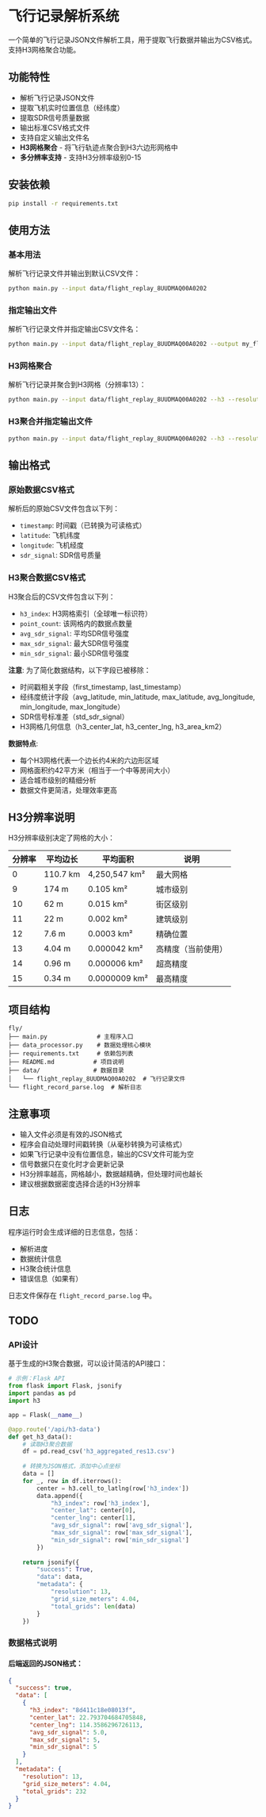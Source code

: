 # 飞行记录解析系统

一个简单的飞行记录JSON文件解析工具，用于提取飞行数据并输出为CSV格式。支持H3网格聚合功能。

## 功能特性

- 解析飞行记录JSON文件
- 提取飞机实时位置信息（经纬度）
- 提取SDR信号质量数据
- 输出标准CSV格式文件
- 支持自定义输出文件名
- **H3网格聚合** - 将飞行轨迹点聚合到H3六边形网格中
- **多分辨率支持** - 支持H3分辨率级别0-15

## 安装依赖

```bash
pip install -r requirements.txt
```

## 使用方法

### 基本用法

解析飞行记录文件并输出到默认CSV文件：

```bash
python main.py --input data/flight_replay_8UUDMAQ00A0202
```

### 指定输出文件

解析飞行记录文件并指定输出CSV文件名：

```bash
python main.py --input data/flight_replay_8UUDMAQ00A0202 --output my_flight_data.csv
```

### H3网格聚合

解析飞行记录并聚合到H3网格（分辨率13）：

```bash
python main.py --input data/flight_replay_8UUDMAQ00A0202 --h3 --resolution 13
```

### H3聚合并指定输出文件

```bash
python main.py --input data/flight_replay_8UUDMAQ00A0202 --h3 --resolution 13 --output-raw raw_data.csv --output-h3 h3_data.csv
```

## 输出格式

### 原始数据CSV格式

解析后的原始CSV文件包含以下列：

- `timestamp`: 时间戳（已转换为可读格式）
- `latitude`: 飞机纬度
- `longitude`: 飞机经度
- `sdr_signal`: SDR信号质量

### H3聚合数据CSV格式

H3聚合后的CSV文件包含以下列：

- `h3_index`: H3网格索引（全球唯一标识符）
- `point_count`: 该网格内的数据点数量
- `avg_sdr_signal`: 平均SDR信号强度
- `max_sdr_signal`: 最大SDR信号强度
- `min_sdr_signal`: 最小SDR信号强度

**注意**: 为了简化数据结构，以下字段已被移除：
- 时间戳相关字段（first_timestamp, last_timestamp）
- 经纬度统计字段（avg_latitude, min_latitude, max_latitude, avg_longitude, min_longitude, max_longitude）
- SDR信号标准差（std_sdr_signal）
- H3网格几何信息（h3_center_lat, h3_center_lng, h3_area_km2）

**数据特点**:
- 每个H3网格代表一个边长约4米的六边形区域
- 网格面积约42平方米（相当于一个中等房间大小）
- 适合城市级别的精细分析
- 数据文件更简洁，处理效率更高

## H3分辨率说明

H3分辨率级别决定了网格的大小：

| 分辨率 | 平均边长 | 平均面积 | 说明 |
|--------|----------|----------|------|
| 0 | 110.7 km | 4,250,547 km² | 最大网格 |
| 9 | 174 m | 0.105 km² | 城市级别 |
| 10 | 62 m | 0.015 km² | 街区级别 |
| 11 | 22 m | 0.002 km² | 建筑级别 |
| 12 | 7.6 m | 0.0003 km² | 精确位置 |
| 13 | 4.04 m | 0.000042 km² | 高精度（当前使用） |
| 14 | 0.96 m | 0.000006 km² | 超高精度 |
| 15 | 0.34 m | 0.0000009 km² | 最高精度 |

## 项目结构

```
fly/
├── main.py              # 主程序入口
├── data_processor.py    # 数据处理核心模块
├── requirements.txt     # 依赖包列表
├── README.md           # 项目说明
├── data/               # 数据目录
│   └── flight_replay_8UUDMAQ00A0202  # 飞行记录文件
└── flight_record_parse.log  # 解析日志
```

## 注意事项

- 输入文件必须是有效的JSON格式
- 程序会自动处理时间戳转换（从毫秒转换为可读格式）
- 如果飞行记录中没有位置信息，输出的CSV文件可能为空
- 信号数据只在变化时才会更新记录
- H3分辨率越高，网格越小，数据越精确，但处理时间也越长
- 建议根据数据密度选择合适的H3分辨率

## 日志

程序运行时会生成详细的日志信息，包括：
- 解析进度
- 数据统计信息
- H3聚合统计信息
- 错误信息（如果有）

日志文件保存在 `flight_record_parse.log` 中。

## TODO

### API设计

基于生成的H3聚合数据，可以设计简洁的API接口：

```python
# 示例：Flask API
from flask import Flask, jsonify
import pandas as pd
import h3

app = Flask(__name__)

@app.route('/api/h3-data')
def get_h3_data():
    # 读取H3聚合数据
    df = pd.read_csv('h3_aggregated_res13.csv')
    
    # 转换为JSON格式，添加中心点坐标
    data = []
    for _, row in df.iterrows():
        center = h3.cell_to_latlng(row['h3_index'])
        data.append({
            "h3_index": row['h3_index'],
            "center_lat": center[0],
            "center_lng": center[1],
            "avg_sdr_signal": row['avg_sdr_signal'],
            "max_sdr_signal": row['max_sdr_signal'],
            "min_sdr_signal": row['min_sdr_signal']
        })
    
    return jsonify({
        "success": True,
        "data": data,
        "metadata": {
            "resolution": 13,
            "grid_size_meters": 4.04,
            "total_grids": len(data)
        }
    })
```

### 数据格式说明

#### 后端返回的JSON格式：
```json
{
  "success": true,
  "data": [
    {
      "h3_index": "8d411c18e08013f",
      "center_lat": 22.793704684705848,
      "center_lng": 114.3586296726113,
      "avg_sdr_signal": 5.0,
      "max_sdr_signal": 5,
      "min_sdr_signal": 5
    }
  ],
  "metadata": {
    "resolution": 13,
    "grid_size_meters": 4.04,
    "total_grids": 232
  }
}
```

